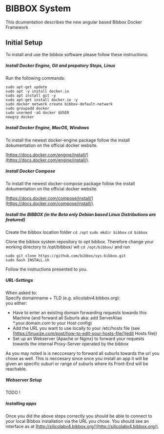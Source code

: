# BIBBOX System

This dcumentation describes the new angular based Bibbox Docker Framework

## Initial Setup

To install and use the bibbox software please follow these instructions:

##### Install Docker Engine, Git and prepatory Steps, Linux

Run the following commands:

`sudo apt-get update`<br>
`sudo apt -y install docker.io`<br>
`sudo apt install git -y`<br>
`sudo apt-get install docker.io -y`<br>
`sudo docker network create bibbox-default-network`<br>
`sudo groupadd docker`<br>
`sudo usermod -aG docker $USER`<br>
`newgrp docker`<br>

##### Install Docker Engine, MacOS, Windows 

To install the newest docker-engine package follow the install dokumentation on the official docker website. 

[https://docs.docker.com/engine/install/](https://docs.docker.com/engine/install/).

##### Install Docker Compose

To install the newest docker-compose package follow the install dokumentation on the official docker website.

[https://docs.docker.com/compose/install/](https://docs.docker.com/compose/install/).

##### Install the BIBBOX (in the Beta only Debian based Linux Distributions are featured)

Create the bibbox location folder
`cd /opt`
`sudo mkdir bibbox`
`cd bibbox`

Clone the bibbox system repository to opt bibbox. Therefore change your working directory to /opt/bibbox/ wit `cd /opt/bibbox/` and run

`sudo git clone https://github.com/bibbox/sys-bibbox.git`<br>
`sudo bash INSTALL.sh`<br>

Follow the instructions presented to you. 

##### URL-Settings

When asked to: <br>
Specify domainname + TLD (e.g. silicolabv4.bibbox.org):  <br>
you either: 

* Have to enter an existing domain forwarding requests towards this Machine (and forward all Suburls aka: add  ServerAlias \*.your.domain.com to your Host config)
* Add the URL you want to use locally to your /etc/hosts file (see [https://linuxize.com/post/how-to-edit-your-hosts-file/](edit Hosts file))
* Set up an Webserver (Apache or Nginx) to forward your requests towards the internal Proxy-Server operated by the bibbox

As you may noted is is necccesary to forward all suburls towards the url you chose as well. This is neccesary since once you install an app it will be given an specific suburl or range of suburls where its Front-End will be reachable.

##### Webserver Setup 

TODO !

##### Installing apps

Once you did the above steps correctly you should be able to connect to your local Bibbox installation via the URL you chose.
You should see an interface as at [http://silicolabv4.bibbox.org/](http://silicolabv4.bibbox.org/).








